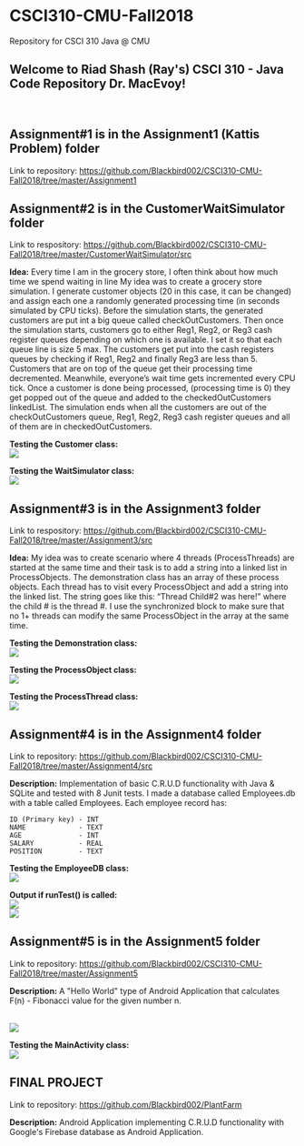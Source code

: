 # CSCI310-CMU-Fall2018
Repository for CSCI 310 Java @ CMU

## Welcome to Riad Shash (Ray's) CSCI 310 - Java Code Repository Dr. MacEvoy!
<br>

## Assignment#1 is in the Assignment1 (Kattis Problem) folder
Link to repository: https://github.com/Blackbird002/CSCI310-CMU-Fall2018/tree/master/Assignment1
<br>

## Assignment#2 is in the CustomerWaitSimulator folder
Link to respository: https://github.com/Blackbird002/CSCI310-CMU-Fall2018/tree/master/CustomerWaitSimulator/src

**Idea:**
Every time I am in the grocery store, I often think about how much time we spend waiting in line  My idea was to create a grocery store simulation. I generate customer objects  (20 in this case, it  can be changed) and assign each one a randomly generated processing time (in seconds simulated by CPU ticks). 
Before the simulation starts, the generated customers are put int a big queue called checkOutCustomers. Then once the simulation starts, customers go to either Reg1, Reg2, or Reg3 cash register queues depending on which one is available. I set it so that each queue line is size 5 max. The customers get put into the cash registers queues by checking if Reg1, Reg2 and finally Reg3 are less than 5. Customers that are on top of the queue get their processing time decremented. Meanwhile, everyone’s wait time gets incremented every CPU tick. Once a customer is done being processed, (processing time is 0) they get popped out of the queue and added to the checkedOutCustomers linkedList. The simulation ends when all the customers are out of the checkOutCustomers queue, Reg1, Reg2, Reg3 cash register queues and all of them are in checkedOutCustomers. 

**Testing the Customer class:**
<br>
<img src="/CustomerWaitSimulator/CustomerClassTests.PNG">

**Testing the WaitSimulator class:**
<br>
<img src="/CustomerWaitSimulator/WaitSimulatorClassTests.PNG">

## Assignment#3 is in the Assignment3 folder
Link to respository: https://github.com/Blackbird002/CSCI310-CMU-Fall2018/tree/master/Assignment3/src

**Idea:**
My idea was to create scenario where 4 threads (ProcessThreads) are started at the same time and their task is to add a string into a linked list in ProcessObjects. The demonstration class has an array of these process objects. Each thread has to visit every ProcessObject and add a string into the linked list. The string goes like this: “Thread Child#2 was here!” where the child # is the thread #. I use the synchronized block to make sure that no 1+ threads can modify the same ProcessObject in the array at the same time.

**Testing the Demonstration class:**
<br>
<img src="/Assignment3/TestResults/DemonstrationTests.PNG">

**Testing the ProcessObject class:**
<br>
<img src="/Assignment3/TestResults/ProcessObjectTests.PNG">

**Testing the ProcessThread class:**
<br>
<img src="/Assignment3/TestResults/ProcessThreadTests.PNG">

## Assignment#4 is in the Assignment4 folder
Link to repository: https://github.com/Blackbird002/CSCI310-CMU-Fall2018/tree/master/Assignment4/src

**Description:**
Implementation of basic C.R.U.D functionality with Java & SQLite and tested with 8 Junit tests. I made a database called Employees.db with a table called Employees. Each employee record has:
```
ID (Primary key) - INT
NAME             - TEXT
AGE              - INT
SALARY           - REAL
POSITION         - TEXT
```
**Testing the EmployeeDB class:**
<br>
<img src="/Assignment4/TestResults/EmployeeDBTests.PNG">
<br>

**Output if runTest() is called:**
<br>
<img src="/Assignment4/Code.PNG">
<br>
<img src="/Assignment4/DatabaseImage.PNG">

## Assignment#5 is in the Assignment5 folder
Link to repository: https://github.com/Blackbird002/CSCI310-CMU-Fall2018/tree/master/Assignment5
        
**Description:**
A "Hello World" type of Android Application that calculates F(n) - Fibonacci value for the given number n.

<br>
<img src="/Assignment5/FibonacciApp.PNG">

**Testing the MainActivity class:**
<br>
<img src="/Assignment5/TestResults.PNG">

## FINAL PROJECT
Link to repository: https://github.com/Blackbird002/PlantFarm

**Description:**
Android Application implementing C.R.U.D functionality with Google's Firebase database as Android Application.
